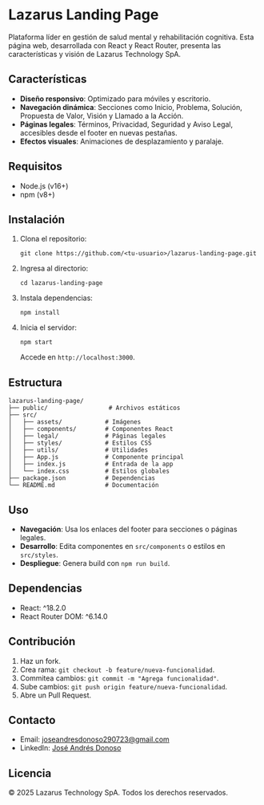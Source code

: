 # Lazarus Landing Page

Plataforma líder en gestión de salud mental y rehabilitación cognitiva. Esta página web, desarrollada con React y React Router, presenta las características y visión de Lazarus Technology SpA.

## Características
- **Diseño responsivo**: Optimizado para móviles y escritorio.
- **Navegación dinámica**: Secciones como Inicio, Problema, Solución, Propuesta de Valor, Visión y Llamado a la Acción.
- **Páginas legales**: Términos, Privacidad, Seguridad y Aviso Legal, accesibles desde el footer en nuevas pestañas.
- **Efectos visuales**: Animaciones de desplazamiento y paralaje.

## Requisitos
- Node.js (v16+)
- npm (v8+)

## Instalación
1. Clona el repositorio:
   ```
   git clone https://github.com/<tu-usuario>/lazarus-landing-page.git
   ```
2. Ingresa al directorio:
   ```
   cd lazarus-landing-page
   ```
3. Instala dependencias:
   ```
   npm install
   ```
4. Inicia el servidor:
   ```
   npm start
   ```
   Accede en `http://localhost:3000`.

## Estructura
```
lazarus-landing-page/
├── public/                 # Archivos estáticos
├── src/
│   ├── assets/            # Imágenes
│   ├── components/        # Componentes React
│   ├── legal/             # Páginas legales
│   ├── styles/            # Estilos CSS
│   ├── utils/             # Utilidades
│   ├── App.js             # Componente principal
│   ├── index.js           # Entrada de la app
│   └── index.css          # Estilos globales
├── package.json           # Dependencias
└── README.md              # Documentación
```

## Uso
- **Navegación**: Usa los enlaces del footer para secciones o páginas legales.
- **Desarrollo**: Edita componentes en `src/components` o estilos en `src/styles`.
- **Despliegue**: Genera build con `npm run build`.

## Dependencias
- React: ^18.2.0
- React Router DOM: ^6.14.0

## Contribución
1. Haz un fork.
2. Crea rama: `git checkout -b feature/nueva-funcionalidad`.
3. Commitea cambios: `git commit -m "Agrega funcionalidad"`.
4. Sube cambios: `git push origin feature/nueva-funcionalidad`.
5. Abre un Pull Request.

## Contacto
- Email: [joseandresdonoso290723@gmail.com](mailto:joseandresdonoso290723@gmail.com)
- LinkedIn: [José Andrés Donoso](https://www.linkedin.com/in/joseandresdonosomolina)

## Licencia
© 2025 Lazarus Technology SpA. Todos los derechos reservados.